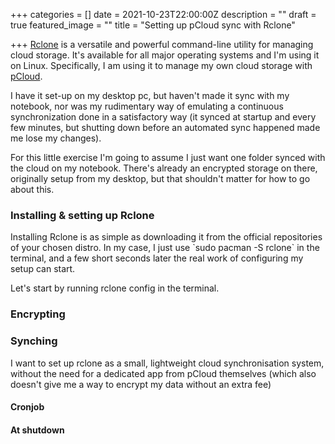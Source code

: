 +++
categories = []
date = 2021-10-23T22:00:00Z
description = ""
draft = true
featured_image = ""
title = "Setting up pCloud sync with Rclone"

+++
[Rclone](https://rclone.org/) is a versatile and powerful command-line utility for managing cloud storage. It's available for all major operating systems and I'm using it on Linux. Specifically, I am using it to manage my own cloud storage with [pCloud](https://www.pcloud.com/eu).

<!--more-->

I have it set-up on my desktop pc, but haven't made it sync with my notebook, nor was my rudimentary way of emulating a continuous synchronization done in a satisfactory way (it synced at startup and every few minutes, but shutting down before an automated sync happened made me lose my changes).

For this little exercise I'm going to assume I just want one folder synced with the cloud on my notebook. There's already an encrypted storage on there, originally setup from my desktop, but that shouldn't matter for how to go about this.

### Installing & setting up Rclone

Installing Rclone is as simple as downloading it from the official repositories of your chosen distro. In my case, I just use \`sudo pacman -S rclone\` in the terminal, and a few short seconds later the real work of configuring my setup can start.

Let's start by running rclone config in the terminal.

### Encrypting

### Synching

I want to set up rclone as a small, lightweight cloud synchronisation system, without the need for a dedicated app from pCloud themselves (which also doesn't give me a way to encrypt my data without an extra fee)

#### Cronjob

#### At shutdown
